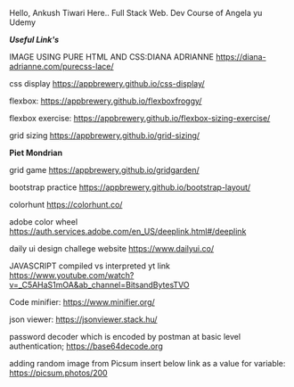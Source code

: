 Hello, Ankush Tiwari Here..
Full Stack Web. Dev Course of Angela yu Udemy

***Useful Link's***


IMAGE USING PURE HTML AND CSS:DIANA ADRIANNE
https://diana-adrianne.com/purecss-lace/


css display
https://appbrewery.github.io/css-display/


flexbox:
https://appbrewery.github.io/flexboxfroggy/



flexbox exercise:
https://appbrewery.github.io/flexbox-sizing-exercise/



grid sizing 
https://appbrewery.github.io/grid-sizing/


**Piet Mondrian**

grid game 
https://appbrewery.github.io/gridgarden/


bootstrap practice
https://appbrewery.github.io/bootstrap-layout/


colorhunt
https://colorhunt.co/

adobe color wheel
https://auth.services.adobe.com/en_US/deeplink.html#/deeplink

daily ui design challege website
https://www.dailyui.co/


JAVASCRIPT
compiled vs interpreted yt link
https://www.youtube.com/watch?v=_C5AHaS1mOA&ab_channel=BitsandBytesTVO



Code minifier:
https://www.minifier.org/


json viewer:
https://jsonviewer.stack.hu/


password decoder which is encoded by postman at basic level authentication;
https://base64decode.org

adding random image from Picsum insert below link as a value for variable:
https://picsum.photos/200